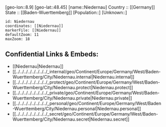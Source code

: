 ﻿---
location: [48.45,8.9] 
mapzoom: [7,12] 
mapmarker: city 
type: City
tags:
- geo/City


SpocWebEntityId: 32909
isDeleted: false
confidential: public

---
[geo-lon::8.9] 
[geo-lat::48.45] 
[name::Niedernau] 
Country :: [[Germany]]  
State :: [[Baden-Wuerttemberg]] 
[Population::] 
[Unknown::] 


```leaflet
id: Niedernau
coordinates: [[Niedernau]] 
markerFile: [[Niedernau]] 
defaultZoom: 11 
maxZoom: 18
```


## Confidential Links & Embeds: 
- [[Niedernau|Niedernau]]  
- [[../../../../../../../../_internal/geo/Continent/Europe/Germany/West/Baden-Wuerttemberg/City/Niedernau.internal|Niedernau.internal]] 
- [[../../../../../../../../_protect/geo/Continent/Europe/Germany/West/Baden-Wuerttemberg/City/Niedernau.protect|Niedernau.protect]] 
- [[../../../../../../../../_private/geo/Continent/Europe/Germany/West/Baden-Wuerttemberg/City/Niedernau.private|Niedernau.private]] 
- [[../../../../../../../../_personal/geo/Continent/Europe/Germany/West/Baden-Wuerttemberg/City/Niedernau.personal|Niedernau.personal]] 
- [[../../../../../../../../_secret/geo/Continent/Europe/Germany/West/Baden-Wuerttemberg/City/Niedernau.secret|Niedernau.secret]] 
